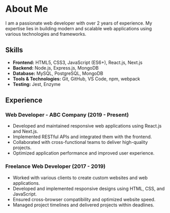 

# About Me

I am a passionate web developer with over 2 years of experience. My expertise lies in building modern and scalable web applications using various technologies and frameworks.

## Skills

- **Frontend:** HTML5, CSS3, JavaScript (ES6+), React.js, Next.js
- **Backend:** Node.js, Express.js, MongoDB
- **Database:** MySQL, PostgreSQL, MongoDB
- **Tools & Technologies:** Git, GitHub, VS Code, npm, webpack
- **Testing:** Jest, Enzyme

## Experience

### Web Developer - ABC Company (2019 - Present)

- Developed and maintained responsive web applications using React.js and Next.js.
- Implemented RESTful APIs and integrated them with the frontend.
- Collaborated with cross-functional teams to deliver high-quality projects.
- Optimized application performance and improved user experience.

### Freelance Web Developer (2017 - 2019)

- Worked with various clients to create custom websites and web applications.
- Developed and implemented responsive designs using HTML, CSS, and JavaScript.
- Ensured cross-browser compatibility and optimized website speed.
- Managed project timelines and delivered projects within deadlines.

